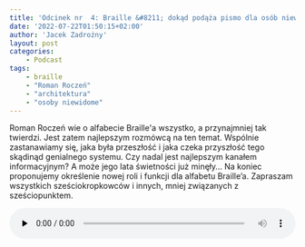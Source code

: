 ```yaml
---
title: 'Odcinek nr  4: Braille &#8211; dokąd podąża pismo dla osób niewidomych'
date: '2022-07-22T01:50:15+02:00'
author: 'Jacek Zadrożny'
layout: post
categories:
    - Podcast
tags:
    - braille
    - "Roman Roczeń"
    - "architektura"
    - "osoby niewidome"
---
```


Roman Roczeń wie o alfabecie 
Braille'a wszystko, a przynajmniej tak twierdzi. Jest zatem najlepszym rozmówcą na ten temat. Wspólnie zastanawiamy się, jaka była przeszłość i jaka czeka przyszłość tego skądinąd genialnego systemu. Czy nadal jest najlepszym kanałem informacyjnym? A może jego lata świetności już minęły… Na koniec proponujemy określenie nowej roli i funkcji dla alfabetu Braille’a. Zapraszam wszystkich sześciokropkowców i innych, mniej związanych z sześciopunktem.


<audio class="wp-audio-shortcode" controls="controls" id="audio-2796-7" preload="none" style="width: 100%;"><source src="https://anchor.fm/s/529b8668/podcast/play/55027286/https%3A%2F%2Fd3ctxlq1ktw2nl.cloudfront.net%2Fproduction%2Fexports%2F529b8668%2F55027286%2Fb1922662e67c640a5329d142d1ef4625.m4a?_=7" type="audio/mpeg"></source><https://anchor.fm/s/529b8668/podcast/play/55027286/https%3A%2F%2Fd3ctxlq1ktw2nl.cloudfront.net%2Fproduction%2Fexports%2F529b8668%2F55027286%2Fb1922662e67c640a5329d142d1ef4625.m4a></audio>

